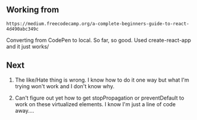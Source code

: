 ## Working from 
```https://medium.freecodecamp.org/a-complete-beginners-guide-to-react-4d490abc349c```

Converting from CodePen to local. So far, so good. Used create-react-app and it just works/

## Next
1) The like/Hate thing is wrong. I know how to do it one way but what I'm trying won't work and I don't know why.

2) Can't figure out yet how to get stopPropagation or preventDefault to work on these virtualized elements. I know I'm just a line of code away....

